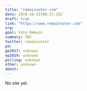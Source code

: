```yaml
---
title: "remainvoter.com"
date: 2019-10-31T08:37:15Z
draft: true
link: "https://www.remainvoter.com"
org:
goal: Vote Remain
summary: TBC
twitter: remainvoter
pd:
ge2017: unknown
ep2019: unknown
polling: unknown
other: unknown
about:
---
```


No site yet
